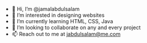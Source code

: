 - 👋 Hi, I’m @jamalabdulsalam
- 👀 I’m interested in designing websites
- 🌱 I’m currently learning HTML, CSS, Java
- 💞️ I’m looking to collaborate on any and every project
- 📫 Reach out to me at jabdulsalam@me.com

<!---
jamalabdulsalam/jamalabdulsalam is a ✨ special ✨ repository because its `README.md` (this file) appears on your GitHub profile.
You can click the Preview link to take a look at your changes.
--->
